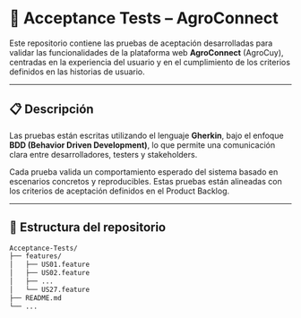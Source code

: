 # 🧪 Acceptance Tests – AgroConnect

Este repositorio contiene las pruebas de aceptación desarrolladas para validar las funcionalidades de la plataforma web **AgroConnect** (AgroCuy), centradas en la experiencia del usuario y en el cumplimiento de los criterios definidos en las historias de usuario.

---

## 📋 Descripción

Las pruebas están escritas utilizando el lenguaje **Gherkin**, bajo el enfoque **BDD (Behavior Driven Development)**, lo que permite una comunicación clara entre desarrolladores, testers y stakeholders.

Cada prueba valida un comportamiento esperado del sistema basado en escenarios concretos y reproducibles. Estas pruebas están alineadas con los criterios de aceptación definidos en el Product Backlog.

---

## 🧩 Estructura del repositorio

```bash
Acceptance-Tests/
├── features/
│   ├── US01.feature
│   ├── US02.feature
│   ├── ...
│   └── US27.feature
├── README.md
└── ...

